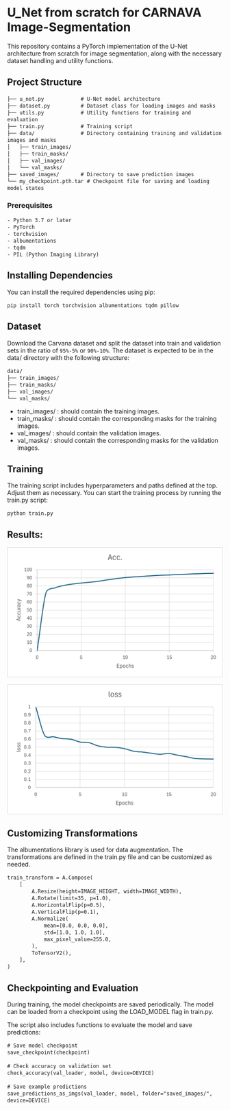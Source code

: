 # U_Net from scratch for CARNAVA Image-Segmentation

This repository contains a PyTorch implementation of the U-Net architecture from scratch for image segmentation, along with the necessary dataset handling and utility functions.


## Project Structure
```
├── u_net.py            # U-Net model architecture
├── dataset.py          # Dataset class for loading images and masks
├── utils.py            # Utility functions for training and evaluation
├── train.py            # Training script
├── data/               # Directory containing training and validation images and masks
│   ├── train_images/
│   ├── train_masks/
│   ├── val_images/
│   └── val_masks/
├── saved_images/       # Directory to save prediction images
└── my_checkpoint.pth.tar # Checkpoint file for saving and loading model states
```

### Prerequisites

```
- Python 3.7 or later
- PyTorch
- torchvision
- albumentations
- tqdm
- PIL (Python Imaging Library)
```

## Installing Dependencies
You can install the required dependencies using pip:
```
pip install torch torchvision albumentations tqdm pillow
```


## Dataset
Download the Carvana dataset and split the dataset into train and validation sets in the ratio of `95%-5%` or `90%-10%`.
The dataset is expected to be in the data/ directory with the following structure:

```
data/
├── train_images/
├── train_masks/
├── val_images/
└── val_masks/
```

- train_images/ : should contain the training images.
- train_masks/  : should contain the corresponding masks for the training images.
- val_images/   : should contain the validation images.
- val_masks/    : should contain the corresponding masks for the validation images.



## Training
The training script includes hyperparameters and paths defined at the top. Adjust them as necessary.
You can start the training process by running the train.py script:

```
python train.py
```



## Results:



<p align="center">
  <img src="output/Acc_output.png" alt="Undistorted" width="600"/> 
</p>

<p align="center">
  <img src="output/loss_output.png" alt="Undistorted" width="600"/> 
</p>







## Customizing Transformations
The albumentations library is used for data augmentation. The transformations are defined in the train.py file and can be customized as needed.

```
train_transform = A.Compose(
    [
        A.Resize(height=IMAGE_HEIGHT, width=IMAGE_WIDTH),
        A.Rotate(limit=35, p=1.0),
        A.HorizontalFlip(p=0.5),
        A.VerticalFlip(p=0.1),
        A.Normalize(
            mean=[0.0, 0.0, 0.0],
            std=[1.0, 1.0, 1.0],
            max_pixel_value=255.0,
        ),
        ToTensorV2(),
    ],
)

```


## Checkpointing and Evaluation
During training, the model checkpoints are saved periodically. The model can be loaded from a checkpoint using the LOAD_MODEL flag in train.py.

The script also includes functions to evaluate the model and save predictions:

```
# Save model checkpoint
save_checkpoint(checkpoint)

# Check accuracy on validation set
check_accuracy(val_loader, model, device=DEVICE)

# Save example predictions
save_predictions_as_imgs(val_loader, model, folder="saved_images/", device=DEVICE)

```



















